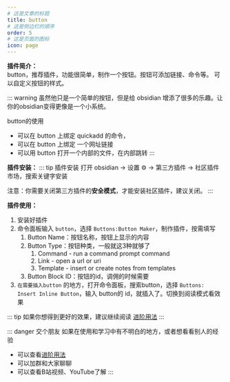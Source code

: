 ```yaml
---
# 这是文章的标题
title: button
# 这是侧边栏的顺序
order: 5
# 这是页面的图标
icon: page
---
```

**插件简介：**  
button，推荐插件，功能很简单，制作一个按钮。按钮可添加链接、命令等。
可以自定义按钮的样式。

::: warning
虽然他只是一个简单的按钮，但是给 obsidian 增添了很多的乐趣。让你的obsidian变得更像是一个小系统。

button的使用
- 可以在 button 上绑定 quickadd 的命令，
- 可以在 button 上绑定 一个网址链接
- 可以用 button  打开一个内部的文件，在内部跳转
:::

**插件安装：**
::: tip 插件安装
打开 obsidian → 设置 ⚙️ → 第三方插件 → 社区插件市场，搜索关键字安装

注意：你需要关闭第三方插件的**安全模式**，才能安装社区插件，建议关闭。
:::

**插件使用：**  
1. 安装好插件
2. 命令面板输入 `button`，选择 `Buttons:Button Maker`，制作插件，按需填写
	1. Button Name：按钮名称，按钮上显示的内容
	2. Button Type：按钮种类，一般就这3种就够了
		1. Command - run a command prompt command
		2. Link - open a url or uri
		4. Template - insert or create notes from templates
	3. Button Block ID：按钮的id，调佣的时候需要
3. `在需要插入button` 的地方，打开命令面板，搜索button，选择 `Buttons: Insert Inline Button`，输入  button的 id，就插入了。切换到阅读模式看效果


::: tip
如果你想得到更好的效果，建议继续阅读 [进阶用法](进阶用法.md)
:::

::: danger 交个朋友
如果在使用和学习中有不明白的地方，或者想看看别人的经验
- 可以查看[进阶用法](/zh/advanced)
- 可以加群和大家聊聊
- 可以查看B站视频、YouTube了解
:::